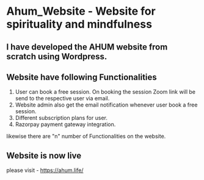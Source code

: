 # Ahum_Website - Website for spirituality and mindfulness
## I have developed the AHUM website from scratch using Wordpress.
## Website have following Functionalities
1. User can book a free session. On booking the session Zoom link will be send to the respective user via email.<br/>
2. Website admin also get the email notification whenever user book a free session.<br/>
3. Different subscription plans for user.
4. Razorpay payment gateway integration.

likewise there are "n" number of Functionalities on the website.

## Website is now live
please visit - https://ahum.life/
